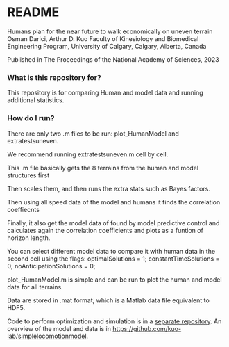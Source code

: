 # README #

Humans plan for the near future to walk economically on uneven terrain
Osman Darici, Arthur D. Kuo
Faculty of Kinesiology and Biomedical Engineering Program, University of Calgary, Calgary, Alberta, Canada

Published in The Proceedings of the National Academy of Sciences, 2023

### What is this repository for? ###
This repository is for comparing Human and model data and running additional statistics.

### How do I run? ###

There are only two .m files to be run: plot_HumanModel and extratestsuneven. 

We recommend running extratestsuneven.m cell by cell.

This .m file basically gets the 8 terrains from the human and model structures first

Then scales them, and then runs the extra stats such as Bayes factors. 

Then using all speed data of the model and humans it finds the correlation coeffiecnts

Finally, it also get the model data of found by model predictive control and calculates again the correlation coefficients and plots as a funtion of horizon length.

You can select different model data to compare it with human data in the second cell using the flags:
optimalSolutions = 1;
constantTimeSolutions = 0;
noAnticipationSolutions = 0;


plot_HumanModel.m is simple and can be run to plot the human and model data for all terrains.

Data are stored in .mat format, which is a Matlab data file equivalent to HDF5.

Code to perform optimization and simulation is in a [separate repository](https://github.com/kuo-lab/simplelocomotionmodel/blob/master/src/uneventerrain.ipynb). An overview of the model and data is in https://github.com/kuo-lab/simplelocomotionmodel.
